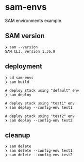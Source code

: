 # sam-envs

SAM environments example.

## SAM version

```
❯ sam --version
SAM CLI, version 1.36.0
```

## deployment

```
❯ cd sam-envs
❯ sam build

# deploy stack using "default" env
❯ sam deploy

# deploy stack using "test1" env
❯ sam deploy --config-env test1

# deploy stack using "test2" env
❯ sam deploy --config-env test2
```

## cleanup

```
❯ sam delete
❯ sam delete --config-env test1
❯ sam delete --config-env test2

```